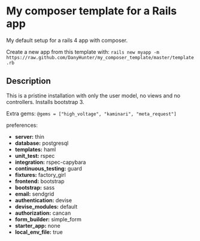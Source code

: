 My composer template for a Rails app
====================================

My default setup for a rails 4 app with composer.

Create a new app from this template with:
`rails new myapp -m https://raw.github.com/DanyHunter/my_composer_template/master/template.rb`

Description
-----------

This is a pristine installation with only the user model, no views and no controllers. Installs bootstrap 3.

Extra gems:
`@gems = ["high_voltage", "kaminari", "meta_request"]`

preferences:
*   **server:** thin
*   **database:** postgresql
*   **templates:** haml
*   **unit_test:** rspec
*   **integration:** rspec-capybara
*   **continuous_testing:** guard
*   **fixtures:** factory_girl
*   **frontend:** bootstrap
*   **bootstrap:** sass
*   **email:** sendgrid
*   **authentication:** devise
*   **devise_modules:** default
*   **authorization:** cancan
*   **form_builder:** simple_form
*   **starter_app:** none
*   **local_env_file:** true

  
